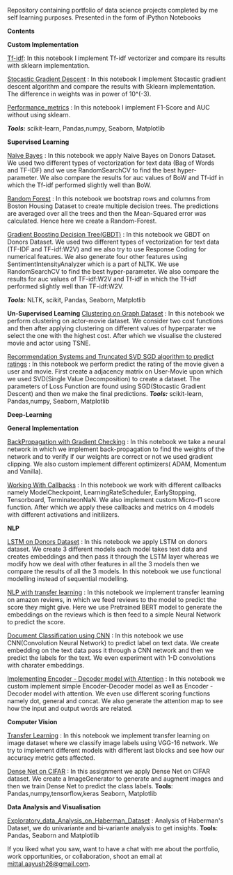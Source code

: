 Repository containing portfolio of data science projects completed by me  self learning purposes. Presented in the form of iPython Notebooks

**Contents**

**Custom Implementation**

  [Tf-idf](https://github.com/ayush2696/Machine-Learning/blob/main/Custom%20Implementation/TF_IDF.ipynb): In this notebook I implement Tf-idf vectorizer and compare its results with sklearn implementation.

  [Stocastic Gradient Descent](https://github.com/ayush2696/Machine-Learning/blob/main/Custom%20Implementation/Stocastic%20Gradient%20Descent.ipynb) : In this notebook I implement Stocastic gradient descent algorithm and compare the results with Sklearn implementation. The difference in weights was in power of 10^(-3). 

  [Performance_metrics](https://github.com/ayush2696/Machine-Learning/blob/main/Custom%20Implementation/Performance_metrics.ipynb) : In this notebook I implement F1-Score and AUC without using sklearn.

  _**Tools:**_ scikit-learn, Pandas,numpy, Seaborn, Matplotlib

**Supervised Learning**

  [Naive Bayes](https://github.com/ayush2696/Machine-Learning/tree/main/Supervised%20Learning/Naive%20Bayes) : In this notebook we apply Naive Bayes on Donors Dataset. We used two different types of vectorization for text data (Bag of Words and TF-IDF) and we use RandomSearchCV to find the best hyper-parameter. We also compare the results for auc values of BoW and Tf-idf in which the Tf-idf performed slightly well than BoW.
  
  [Random Forest](https://github.com/ayush2696/Machine-Learning/tree/main/Supervised%20Learning/Random%20Forest) : In this notebook we bootstrap rows and columns from Boston Housing Dataset to create multiple decision trees. The predictions are averaged over all the trees and then the Mean-Squared error was calculated. Hence here we create a Random-Forest.
  
  [Gradient Boosting Decision Tree(GBDT)](https://github.com/ayush2696/Machine-Learning/tree/main/Supervised%20Learning/Gradient%20Boosting%20Decision%20Tree) : In this notebook we GBDT on Donors Dataset. We used two different types of vectorization for text data (TF-IDF and TF-idf:W2V) and we also try to use Response Coding for numerical features. We also generate four other features using SentimentIntensityAnalyzer which is a part of NLTK. We use RandomSearchCV to find the best hyper-parameter. We also compare the results for auc values of TF-idf:W2V and Tf-idf in which the Tf-idf performed slightly well than TF-idf:W2V.

  _**Tools:**_ NLTK, scikit, Pandas, Seaborn, Matplotlib
  

**Un-Supervised Learning**
  [Clustering on Graph Dataset]() : In this notebook we perform clustering on actor-movie dataset. We consider two cost functions and then after applying clustering on different values of hyperparater we select the one with the highest cost. After which we visualise the clustered movie and actor using TSNE.
  
  [Recommendation Systems and Truncated SVD SGD algorithm to predict ratings]() : In this notebook we perform predict the rating of the movie given a user and movie. First create a adjacency matrix on User-Movie upon which  we used SVD(Single Value Decomposition) to create a dataset. The parameters of Loss Function are found using SGD(Stocastic Gradient Descent) and then we make the final predictions.
   _**Tools:**_ scikit-learn, Pandas,numpy, Seaborn, Matplotlib
  
**Deep-Learning**

  **General Implementation**
  
  [BackPropagation with Gradient Checking](https://github.com/ayush2696/Machine-Learning/blob/main/Unsupervised%20Learning/Clustering%20on%20Graph%20Dataset.ipynb) : In this notebook we take a neural network in which we implement back-propagation to find the weights of the network and to verify if our weights are correct or not we used gradient clipping. We also custom implement different optimizers( ADAM, Momentum and Vanilla).
  
  [Working With Callbacks](https://github.com/ayush2696/Machine-Learning/blob/main/Unsupervised%20Learning/Recommendation%20Systems%20and%20Truncated%20SVD%20SGD%20algorithm%20to%20predict%20ratings.ipynb) : In this notebook we work with different callbacks namely   ModelCheckpoint, LearningRateScheduler, EarlyStopping, Tensorboard, TerminateonNaN. We also implement custom Micro-f1 score function. After which we apply these callbacks and metrics on 4 models with different activations and initilizers.
 
  
  **NLP**
  
  [LSTM on Donors Dataset](https://github.com/ayush2696/Machine-Learning/blob/main/Deep%20Learning/NLP/Applying%20LSTM%20on%20Donor%20Dataset.ipynb) : In this notebook we apply LSTM on donors dataset. We create 3 different models each model takes text data and creates embeddings and then pass it through the LSTM layer whereas we modify how we deal with other features in all the 3 models then we compare the results of all the 3 models. In this notebook we use functional modelling instead of sequential modelling.
  
  [NLP with transfer learning](https://github.com/ayush2696/Machine-Learning/blob/main/Deep%20Learning/NLP/NLP%20with%20transfer%20learning.ipynb) : In this notebook we implement transfer learning on amazon reviews, in which we feed reviews to the model to predict the score they might give. Here we use Pretrained BERT model to generate the embeddings on the reviews which is then feed to a simple Neural Network to predict the score.
  
  [Document Classification using CNN](https://github.com/ayush2696/Machine-Learning/blob/main/Deep%20Learning/NLP/Document%20Classification%20using%20CNN.ipynb) : In this notebook we use CNN(Convolution Neural Network) to predict label on text data. We create embedding on the text data pass it through a CNN network and then we predict the labels for the text. We even experiment with 1-D convolutions with charater embeddings.
  
  [Implementing Encoder - Decoder model with Attention](https://github.com/ayush2696/Machine-Learning/blob/main/Deep%20Learning/NLP/Implementing%20Encoder%20-%20Decoder%20model%20with%20Attention.ipynb) : In this notebook we custom implement simple Encoder-Decoder model as well as Encoder - Decoder model with attention. We even use different scoring functions namely dot, general and concat. We also generate the attention map to see how the input and output words are related.
  
  **Computer Vision**
  
   [Transfer Learning](https://github.com/ayush2696/Machine-Learning/blob/main/Deep%20Learning/General%20Implementations/Transfer%20Learning.ipynb) : In this notebook we implement transfer learning on image dataset where we classify image labels using VGG-16 network. We try to implement different models with different last blocks and see how our accuracy metric gets affected.
   
   [Dense Net on CIFAR](https://github.com/ayush2696/Machine-Learning/blob/main/Deep%20Learning/Computer%20Vision/Dense%20Net%20on%20CIFAR.ipynb) : In this assignment we apply Dense Net on CIFAR dataset. We create a ImageGenerator to generate and augment images and then we train Dense Net to predict the class labels.
**Tools**: Pandas,numpy,tensorflow,keras Seaborn, Matplotlib
  
**Data Analysis and Visualisation**

[Exploratory_data_Analysis_on_Haberman_Dataset](https://github.com/ayush2696/Machine-Learning/blob/main/EDA/Exploratory_data_Analysis_on_Haberman_Dataset.ipynb) : Analysis of Haberman's Dataset, we do univariante and bi-variante analysis to get insights.
**Tools**: Pandas, Seaborn and Matplotlib





If you liked what you saw, want to have a chat with me about the portfolio, work opportunities, or collaboration, shoot an email at mittal.aayush26@gmail.com.
